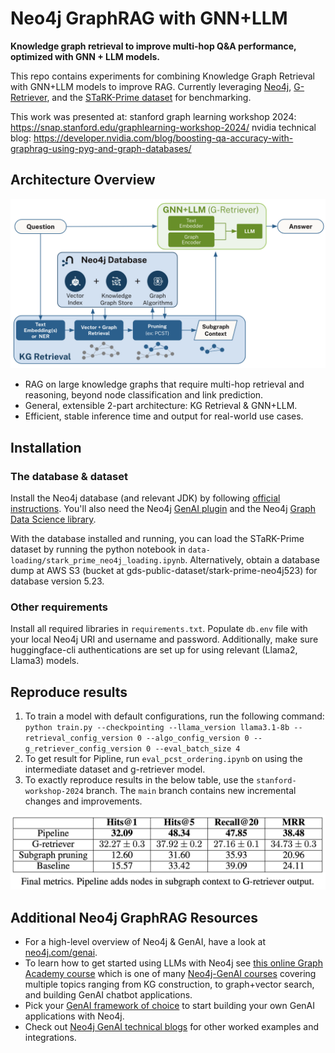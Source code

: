 # Neo4j GraphRAG with GNN+LLM

__Knowledge graph retrieval to improve multi-hop Q&A performance, optimized with GNN + LLM models.__

This repo contains experiments for combining Knowledge Graph Retrieval with GNN+LLM models to improve RAG.  Currently leveraging [Neo4j](https://neo4j.com/generativeai/), [G-Retriever](https://arxiv.org/abs/2402.07630), and the [STaRK-Prime dataset](https://stark.stanford.edu/dataset_prime.html) for benchmarking. 

This work was presented at: 
stanford graph learning workshop 2024: https://snap.stanford.edu/graphlearning-workshop-2024/
nvidia technical blog: https://developer.nvidia.com/blog/boosting-qa-accuracy-with-graphrag-using-pyg-and-graph-databases/

## Architecture Overview

![Architecture](architecture.png)

- RAG on large knowledge graphs that require multi-hop retrieval and reasoning, beyond node classification and link prediction.
- General, extensible 2-part architecture: KG Retrieval & GNN+LLM.
- Efficient, stable inference time and output for real-world use cases.

## Installation
### The database & dataset
Install the Neo4j database (and relevant JDK) by following [official instructions](https://neo4j.com/docs/operations-manual/current/installation/linux/debian/#debian-installation).
You'll also need the Neo4j [GenAI plugin](https://neo4j.com/docs/cypher-manual/current/genai-integrations/#_installation) and the Neo4j [Graph Data Science library](https://neo4j.com/docs/graph-data-science/current/installation/).

With the database installed and running, you can load the STaRK-Prime dataset by running the python notebook in `data-loading/stark_prime_neo4j_loading.ipynb`.
Alternatively, obtain a database dump at AWS S3 (bucket at gds-public-dataset/stark-prime-neo4j523) for database version 5.23.

### Other requirements
Install all required libraries in `requirements.txt`.
Populate `db.env` file with your local Neo4j URI and username and password.
Additionally, make sure huggingface-cli authentications are set up for using relevant (Llama2, Llama3) models.


## Reproduce results
1. To train a model with default configurations, run the following command:
`python train.py --checkpointing --llama_version llama3.1-8b --retrieval_config_version 0 --algo_config_version 0 --g_retriever_config_version 0 --eval_batch_size 4`
2. To get result for Pipline, run `eval_pcst_ordering.ipynb` on using the intermediate dataset and g-retriever model.
3. To exactly reproduce results in the below table, use the `stanford-workshop-2024` branch. 
The `main` branch contains new incremental changes and improvements.
   
![Table Description](finalmetric.png)


## Additional Neo4j GraphRAG Resources
- For a high-level overview of Neo4j & GenAI, have a look at [neo4j.com/genai](http://neo4j.com/genai).
- To learn how to get started using LLMs with Neo4j see [this online Graph Academy course](https://graphacademy.neo4j.com/courses/llm-fundamentals/) which is one of many [Neo4j-GenAI courses](https://graphacademy.neo4j.com/categories/llms/) covering multiple topics ranging from KG construction, to graph+vector search, and building GenAI chatbot applications.
- Pick your [GenAI framework of choice](https://neo4j.com/developer/genai-ecosystem/genai-frameworks/) to start building your own GenAI applications with Neo4j.
- Check out [Neo4j GenAI technical blogs](https://neo4j.com/developer-blog/tagged/genai/) for other worked examples and integrations.

